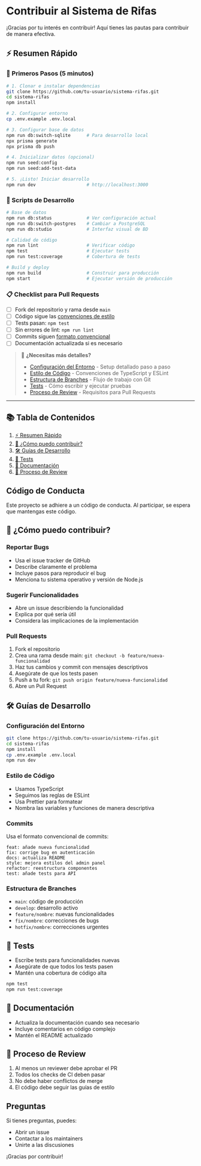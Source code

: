 # Contribuir al Sistema de Rifas

¡Gracias por tu interés en contribuir! Aquí tienes las pautas para contribuir de manera efectiva.

## ⚡ Resumen Rápido

### 🚀 Primeros Pasos (5 minutos)

```bash
# 1. Clonar e instalar dependencias
git clone https://github.com/tu-usuario/sistema-rifas.git
cd sistema-rifas
npm install

# 2. Configurar entorno
cp .env.example .env.local

# 3. Configurar base de datos
npm run db:switch-sqlite      # Para desarrollo local
npx prisma generate
npx prisma db push

# 4. Inicializar datos (opcional)
npm run seed:config
npm run seed:add-test-data

# 5. ¡Listo! Iniciar desarrollo
npm run dev                   # http://localhost:3000
```

### 🔧 Scripts de Desarrollo

```bash
# Base de datos
npm run db:status             # Ver configuración actual
npm run db:switch-postgres    # Cambiar a PostgreSQL
npm run db:studio             # Interfaz visual de BD

# Calidad de código
npm run lint                  # Verificar código
npm test                      # Ejecutar tests
npm run test:coverage         # Cobertura de tests

# Build y deploy
npm run build                 # Construir para producción
npm start                     # Ejecutar versión de producción
```

### 📋 Checklist para Pull Requests

- [ ] Fork del repositorio y rama desde `main`
- [ ] Código sigue las [convenciones de estilo](#estilo-de-código)
- [ ] Tests pasan: `npm test`
- [ ] Sin errores de lint: `npm run lint`
- [ ] Commits siguen [formato convencional](#commits)
- [ ] Documentación actualizada si es necesario

> 📖 **¿Necesitas más detalles?** 
> - [Configuración del Entorno](#configuración-del-entorno) - Setup detallado paso a paso
> - [Estilo de Código](#estilo-de-código) - Convenciones de TypeScript y ESLint  
> - [Estructura de Branches](#estructura-de-branches) - Flujo de trabajo con Git
> - [Tests](#tests) - Cómo escribir y ejecutar pruebas
> - [Proceso de Review](#proceso-de-review) - Requisitos para Pull Requests

---

## 📚 Tabla de Contenidos

1. [⚡ Resumen Rápido](#-resumen-rápido)
2. [🤝 ¿Cómo puedo contribuir?](#cómo-puedo-contribuir)
3. [🛠️ Guías de Desarrollo](#guías-de-desarrollo)
4. [🧪 Tests](#tests)
5. [📖 Documentación](#documentación)
6. [👀 Proceso de Review](#proceso-de-review)

## Código de Conducta

Este proyecto se adhiere a un código de conducta. Al participar, se espera que mantengas este código.

## 🤝 ¿Cómo puedo contribuir?

### Reportar Bugs

- Usa el issue tracker de GitHub
- Describe claramente el problema
- Incluye pasos para reproducir el bug
- Menciona tu sistema operativo y versión de Node.js

### Sugerir Funcionalidades

- Abre un issue describiendo la funcionalidad
- Explica por qué sería útil
- Considera las implicaciones de la implementación

### Pull Requests

1. Fork el repositorio
2. Crea una rama desde main: `git checkout -b feature/nueva-funcionalidad`
3. Haz tus cambios y commit con mensajes descriptivos
4. Asegúrate de que los tests pasen
5. Push a tu fork: `git push origin feature/nueva-funcionalidad`
6. Abre un Pull Request

## 🛠️ Guías de Desarrollo

### Configuración del Entorno

```bash
git clone https://github.com/tu-usuario/sistema-rifas.git
cd sistema-rifas
npm install
cp .env.example .env.local
npm run dev
```

### Estilo de Código

- Usamos TypeScript
- Seguimos las reglas de ESLint
- Usa Prettier para formatear
- Nombra las variables y funciones de manera descriptiva

### Commits

Usa el formato convencional de commits:

```
feat: añade nueva funcionalidad
fix: corrige bug en autenticación
docs: actualiza README
style: mejora estilos del admin panel
refactor: reestructura componentes
test: añade tests para API
```

### Estructura de Branches

- `main`: código de producción
- `develop`: desarrollo activo
- `feature/nombre`: nuevas funcionalidades
- `fix/nombre`: correcciones de bugs
- `hotfix/nombre`: correcciones urgentes

## 🧪 Tests

- Escribe tests para funcionalidades nuevas
- Asegúrate de que todos los tests pasen
- Mantén una cobertura de código alta

```bash
npm test
npm run test:coverage
```

## 📖 Documentación

- Actualiza la documentación cuando sea necesario
- Incluye comentarios en código complejo
- Mantén el README actualizado

## 👀 Proceso de Review

1. Al menos un reviewer debe aprobar el PR
2. Todos los checks de CI deben pasar
3. No debe haber conflictos de merge
4. El código debe seguir las guías de estilo

## Preguntas

Si tienes preguntas, puedes:
- Abrir un issue
- Contactar a los maintainers
- Unirte a las discusiones

¡Gracias por contribuir!
